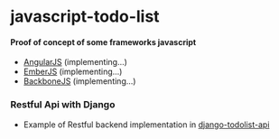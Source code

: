 javascript-todo-list
====================

#### Proof of concept of some frameworks javascript

- [AngularJS](https://github.com/jandersonfc/javascript-todo-list/tree/master/angularjs) (implementing...)
- [EmberJS](https://github.com/jandersonfc/javascript-todo-list/tree/master/emberjs) (implementing...)
- [BackboneJS](https://github.com/jandersonfc/javascript-todo-list/tree/master/backbonejs) (implementing...)

### Restful Api with Django 

- Example of Restful backend implementation in [django-todolist-api](https://github.com/jandersonfc/django-todolist-api)